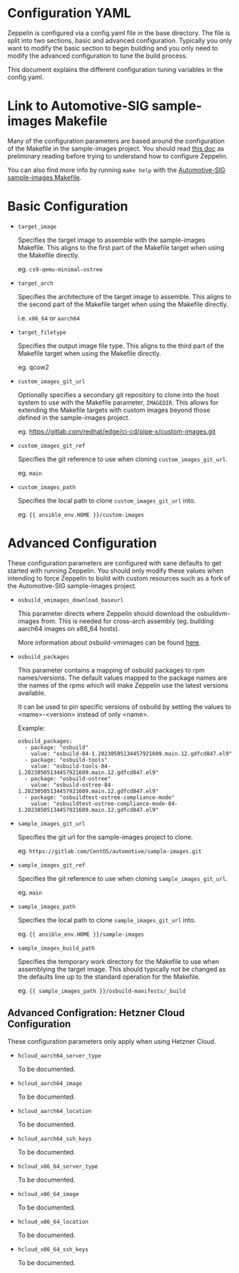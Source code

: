 # Configuration YAML

Zeppelin is configured via a config.yaml file in the base directory. The file
is split into two sections, basic and advanced configuration. Typically you
only want to modify the basic section to begin building and you only need to
modify the advanced configuration to tune the build process.

This document explains the different configuration tuning variables in the
config.yaml.

# Link to Automotive-SIG sample-images Makefile

Many of the configuration parameters are based around the configuration of the
Makefile in the sample-images project. You should read [this doc][1] as
preliminary reading before trying to understand how to configure Zeppelin.

You can also find more info by running `make help` with the [Automotive-SIG
sample-images Makefile][2].

[1]: https://sigs.centos.org/automotive/building/#using-makefile-to-build-the-image
[2]: https://gitlab.com/CentOS/automotive/sample-images/-/blob/main/osbuild-manifests/Makefile

# Basic Configuration

- `target_image`

  Specifies the target image to assemble with the sample-images Makefile. This
  aligns to the first part of the Makefile target when using the Makefile
  directly.

  eg. `cs9-qemu-minimal-ostree`

- `target_arch`

  Specifies the architecture of the target image to assemble. This aligns to
  the second part of the Makefile target when using the Makefile directly.

  i.e. `x86_64` or `aarch64`

- `target_filetype`

  Specifies the output image file type. This aligns to the third part of the
  Makefile target when using the Makefile directly.

  eg. qcow2

- `custom_images_git_url`

  Optionally specifies a secondary git repository to clone into the host system
  to use with the Makefile parameter, `IMAGEDIR`. This allows for extending the
  Makefile targets with custom images beyond those defined in the sample-images
  project.

  eg. <https://gitlab.com/redhat/edge/ci-cd/pipe-x/custom-images.git>

- `custom_images_git_ref`

  Specifies the git reference to use when cloning `custom_images_git_url`.

  eg. `main`

- `custom_images_path`

  Specifies the local path to clone `custom_images_git_url` into.

  eg. `{{ ansible_env.HOME }}/custom-images`

# Advanced Configuration

These configuration parameters are configured with sane defaults to get started
with running Zeppelin. You should only modify these values when intending to
force Zeppelin to build with custom resources such as a fork of the
Automotive-SIG sample-images project.

- `osbuild_vmimages_download_baseurl`

  This parameter directs where Zeppelin should download the osbuildvm-images
  from. This is needed for cross-arch assembly (eg. building aarch64 images on
  x86_64 hosts).

  More information about osbuild-vmimages can be found [here][3].

- `osbuild_packages`

  This parameter contains a mapping of osbuild packages to rpm names/versions.
  The default values mapped to the package names are the names of the rpms which
  will make Zeppelin use the latest versions available.

  It can be used to pin specific versions of osbuild by setting the values to
  &lt;name&gt;-&lt;version&gt; instead of only &lt;name&gt;.

  Example:
  ```
  osbuild_packages:
    - package: "osbuild"
      value: "osbuild-84-1.20230505134457921609.main.12.gdfcd847.el9"
    - package: "osbuild-tools"
      value: "osbuild-tools-84-1.20230505134457921609.main.12.gdfcd847.el9"
    - package: "osbuild-ostree"
      value: "osbuild-ostree-84-1.20230505134457921609.main.12.gdfcd847.el9"
    - package: "osbuildtest-ostree-compliance-mode"
      value: "osbuildtest-ostree-compliance-mode-84-1.20230505134457921609.main.12.gdfcd847.el9"
  ```

- `sample_images_git_url`

  Specifies the git url for the sample-images project to clone.

  eg. `https://gitlab.com/CentOS/automotive/sample-images.git`

- `sample_images_git_ref`

  Specifies the git reference to use when cloning `sample_images_git_url`.

  eg. `main`

- `sample_images_path`

  Specifies the local path to clone `sample_images_git_url` into.

  eg. `{{ ansible_env.HOME }}/sample-images`

- `sample_images_build_path`

  Specifies the temporary work directory for the Makefile to use when
  assemblying the target image. This should typically not be changed as the
  defaults line up to the standard operation for the Makefile.

  eg. `{{ sample_images_path }}/osbuild-manifests/_build`

[3]: https://sigs.centos.org/automotive/building/#building-in-a-virtual-machine

## Advanced Configration: Hetzner Cloud Configuration

These configuration parameters only apply when using Hetzner Cloud.

- `hcloud_aarch64_server_type`

  To be documented.

- `hcloud_aarch64_image`

  To be documented.

- `hcloud_aarch64_location`

  To be documented.

- `hcloud_aarch64_ssh_keys`

  To be documented.

- `hcloud_x86_64_server_type`

  To be documented.

- `hcloud_x86_64_image`

  To be documented.

- `hcloud_x86_64_location`

  To be documented.

- `hcloud_x86_64_ssh_keys`

  To be documented.
